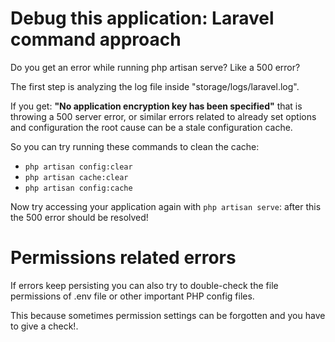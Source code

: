 # Debug this application: Laravel command approach
Do you get an error while running php artisan serve? Like a 500 error?

The first step is analyzing the log file inside "storage/logs/laravel.log".
 
If you get: **"No application encryption key has been specified"** that is throwing a 500 server error, or similar errors related to already set options and configuration the root cause can be a stale configuration cache.

So you can try running these commands to clean the cache:
- `php artisan config:clear`
- `php artisan cache:clear`
- `php artisan config:cache`

Now try accessing your application again with `php artisan serve`: after this the 500 error should be resolved!

# Permissions related errors
If errors keep persisting you can also try to double-check the file permissions of .env file or other important PHP config files.

This because sometimes permission settings can be forgotten and you have to give a check!.